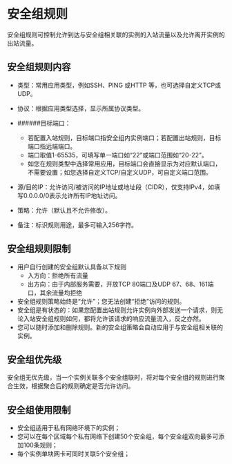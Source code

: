# 安全组规则
安全组规则可控制允许到达与安全组相关联的实例的入站流量以及允许离开实例的出站流量。
## 安全组规则内容
* 类型：常用应用类型，例如SSH、PING 或HTTP 等，也可选择自定义TCP或UDP。
* 协议：根据应用类型选择，显示所属协议类型。
* ######目标端口：

  - 若配置入站规则，目标端口指安全组内实例端口；若配置出站规则，目标端口指远端端口。
  - 端口取值1-65535，可填写单一端口如“22”或端口范围如“20-22”。
  - 如您在规则类型中选择常用应用，目标端口会直接显示为对应默认端口，不需要设置；如您选择自定义TCP/自定义UDP，可自定义端口范围。

* 源/目的IP：允许访问/被访问的IP地址或地址段（CIDR），仅支持IPv4，如填写0.0.0.0/0表示允许所有IP地址访问。
* 策略：允许（默认且不允许修改）。
* 备注：标识规则用途，最多可输入256字符。

## 安全组规则限制
* 用户自行创建的安全组默认具备以下规则
   * 入方向：拒绝所有流量
   * 出方向：由于内部服务需要，开放TCP 80端口及UDP 67、68、161端口，其余流量均拒绝
* 安全组规则策略始终是“允许”；您无法创建“拒绝”访问的规则。
* 安全组是有状态的：如果您配置出站规则允许实例向外部发送一个请求，则无论入站安全组规则如何，都将允许该请求的响应流量流入，反之亦然。
* 您可以随时添加和删除规则。新的安全组策略会自动应用于与安全组相关联的实例。

## 安全组优先级
安全组无优先级，当一个实例关联多个安全组联时，将对每个安全组的规则进行聚合生效，根据聚合后的规则确定是否允许访问。

## 安全组使用限制
* 安全组适用于私有网络环境下的实例； 　　
* 您可以在每个区域每个私有网络下创建50个安全组，每个安全组双向最多可添加100条规则；
* 每个实例单块网卡可同时关联5个安全组；
